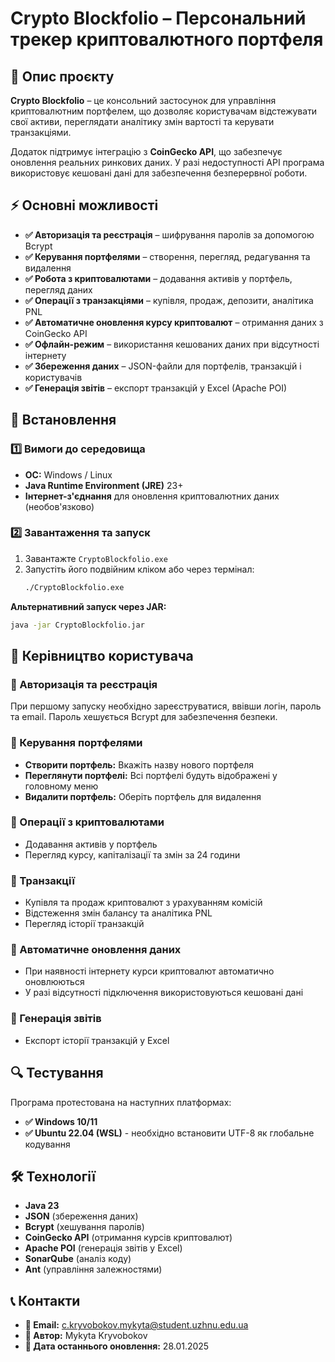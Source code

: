 # Crypto Blockfolio – Персональний трекер криптовалютного портфеля

## 📌 Опис проєкту

**Crypto Blockfolio** – це консольний застосунок для управління криптовалютним портфелем, що дозволяє користувачам відстежувати свої активи, переглядати аналітику змін вартості та керувати транзакціями. 

Додаток підтримує інтеграцію з **CoinGecko API**, що забезпечує оновлення реальних ринкових даних. У разі недоступності API програма використовує кешовані дані для забезпечення безперервної роботи.

## ⚡ Основні можливості

- **✅ Авторизація та реєстрація** – шифрування паролів за допомогою Bcrypt
- **✅ Керування портфелями** – створення, перегляд, редагування та видалення
- **✅ Робота з криптовалютами** – додавання активів у портфель, перегляд даних
- **✅ Операції з транзакціями** – купівля, продаж, депозити, аналітика PNL
- **✅ Автоматичне оновлення курсу криптовалют** – отримання даних з CoinGecko API
- **✅ Офлайн-режим** – використання кешованих даних при відсутності інтернету
- **✅ Збереження даних** – JSON-файли для портфелів, транзакцій і користувачів
- **✅ Генерація звітів** – експорт транзакцій у Excel (Apache POI)

## 🔧 Встановлення

### 1️⃣ Вимоги до середовища

- **ОС:** Windows / Linux
- **Java Runtime Environment (JRE)** 23+
- **Інтернет-з'єднання** для оновлення криптовалютних даних (необов'язково)

### 2️⃣ Завантаження та запуск

1. Завантажте `CryptoBlockfolio.exe`
2. Запустіть його подвійним кліком або через термінал:
   ```bash
   ./CryptoBlockfolio.exe
   ```

**Альтернативний запуск через JAR:**
```bash
java -jar CryptoBlockfolio.jar
```

## 🚀 Керівництво користувача

### 🔹 Авторизація та реєстрація
При першому запуску необхідно зареєструватися, ввівши логін, пароль та email. Пароль хешується Bcrypt для забезпечення безпеки.

### 🔹 Керування портфелями
- **Створити портфель:** Вкажіть назву нового портфеля
- **Переглянути портфелі:** Всі портфелі будуть відображені у головному меню
- **Видалити портфель:** Оберіть портфель для видалення

### 🔹 Операції з криптовалютами
- Додавання активів у портфель
- Перегляд курсу, капіталізації та змін за 24 години

### 🔹 Транзакції
- Купівля та продаж криптовалют з урахуванням комісій
- Відстеження змін балансу та аналітика PNL
- Перегляд історії транзакцій

### 🔹 Автоматичне оновлення даних
- При наявності інтернету курси криптовалют автоматично оновлюються
- У разі відсутності підключення використовуються кешовані дані

### 🔹 Генерація звітів
- Експорт історії транзакцій у Excel

## 🔍 Тестування

Програма протестована на наступних платформах:

- **✅ Windows 10/11**
- **✅ Ubuntu 22.04 (WSL)** - необхідно встановити UTF-8 як глобальне кодування

## 🛠 Технології

- **Java 23**
- **JSON** (збереження даних)
- **Bcrypt** (хешування паролів)
- **CoinGecko API** (отримання курсів криптовалют)
- **Apache POI** (генерація звітів у Excel)
- **SonarQube** (аналіз коду)
- **Ant** (управління залежностями)

## 📞 Контакти

- **📧 Email:** c.kryvobokov.mykyta@student.uzhnu.edu.ua
- **👤 Автор:** Mykyta Kryvobokov
- **📅 Дата останнього оновлення:** 28.01.2025
